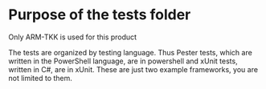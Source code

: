 # Purpose of the tests folder

Only ARM-TKK is used for this product

The tests are organized by testing language. Thus Pester tests, which are written in the PowerShell language, are in powershell and xUnit tests, written in C#, are in xUnit.
These are just two example frameworks, you are not limited to them.
